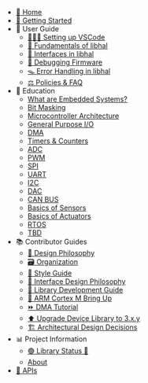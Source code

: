 - [🏡 Home](index.md)
- [🚀 Getting Started](getting_started.md)
- 📖 User Guide
  - [🧑🏿‍💻 Setting up VSCode](user_guide/setup_vscode.md)
  - [🧱 Fundamentals of libhal](user_guide/fundamentals.md)
  - [🔗 Interfaces in libhal](user_guide/interfaces.md)
  - [🎯 Debugging Firmware](user_guide/debugging.md)
  - [🪤 Error Handling in libhal](user_guide/error_handling.md)
  - [⚖️ Policies & FAQ](user_guide/policy.md)
- 🏫 Education
  - [What are Embedded Systems?](education/embedded_systems.md)
  - [Bit Masking](education/bitmasking.md)
  - [Microcontroller Architecture](education/architecture.md)
  - [General Purpose I/O](education/gpio.md)
  - [DMA](education/dma.md)
  - [Timers & Counters](education/timers_and_counters.md)
  - [ADC](education/adc.md)
  - [PWM](education/pwm.md)
  - [SPI](education/spi.md)
  - [UART](education/uart.md)
  - [I2C](education/i2c.md)
  - [DAC](education/dac.md)
  - [CAN BUS](education/canbus.md)
  - [Basics of Sensors](education/sensors.md)
  - [Basics of Actuators](education/actuators.md)
  - [RTOS](education/rtos.md)
  - [TBD](education/tbd.md)
- 📚 Contributor Guides
  - [📜 Design Philosophy](contributor_guide/philosophy.md)
  - [🗃️ Organization](contributor_guide/organization.md)
  - [🎨 Style Guide](contributor_guide/style.md)
  - [🔗 Interface Design Philosophy](contributor_guide/interface_design.md)
  - [🔹 Library Development Guide](contributor_guide/library_guides.md)
  - [🧠 ARM Cortex M Bring Up](contributor_guide/arm_cortex_m_bringup.md)
  - [⏩ DMA Tutorial](contributor_guide/dma_tutorial.md)
  - [⬆️ Upgrade Device Library to 3.x.y](contributor_guide/upgrade_to_libhal_3_device_library.md)
  - [🏗️ Architectural Design Decisions](contributor_guide/architecture.md)
- 📊 Project Information
  - [🟢 Library Status 🔴](project_information/status.md)
  - [About](project_information/about.md)
- [🧩 APIs](api/index.html)